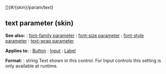 []{#/{skin}/param/text}
## text parameter (skin)
**See also:**
:   [font-family parameter](#/%7Bskin%7D/param/font-family)
:   [font-size parameter](#/%7Bskin%7D/param/font-size)
:   [font-style parameter](#/%7Bskin%7D/param/font-style)
:   [text-wrap parameter](#/%7Bskin%7D/param/text-wrap)
<!-- -->
**Applies to:**
:   [Button](#/%7Bskin%7D/control/button)
:   [Input](#/%7Bskin%7D/control/input)
:   [Label](#/%7Bskin%7D/control/label)
<!-- -->
**Format:**
:   string
Text shown in this control. For Input controls this setting is only
available at runtime.